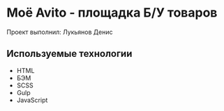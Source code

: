 # Моё Avito - площадка Б/У товаров

Проект выполнил: Лукьянов Денис

## Используемые технологии

-   HTML
-   БЭМ
-   SCSS
-   Gulp
-   JavaScript
